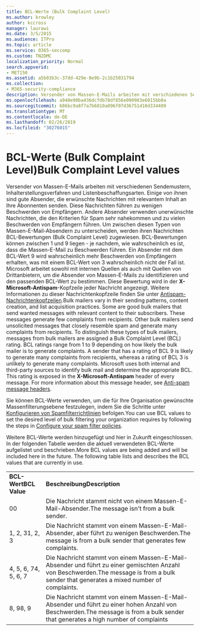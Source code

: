 ```yaml
---
title: BCL-Werte (Bulk Complaint Level)
ms.author: krowley
author: kccross
manager: laurawi
ms.date: 3/5/2015
ms.audience: ITPro
ms.topic: article
ms.service: O365-seccomp
ms.custom: TN2DMC
localization_priority: Normal
search.appverid:
- MET150
ms.assetid: a5b03b3c-37dd-429e-8e9b-2c1b25031794
ms.collection:
- M365-security-compliance
description: Versender von Massen-E-Mails arbeiten mit verschiedenen Sendemustern, Inhalterstellungsverfahren und Listenbeschaffungsarten. Einige von ihnen sind gute Absender, die erwünschte Nachrichten mit relevantem Inhalt an Ihre Abonnenten senden. Diese Nachrichten führen zu wenigen Beschwerden von Empfängern. Andere Absender verwenden unerwünschte Nachrichten, die den Kriterien für Spam sehr nahekommen und zu vielen Beschwerden von Empfängern führen. Um zwischen diesen Typen von Massen-E-Mail-Absendern zu unterscheiden, werden ihren Nachrichten BCL-Bewertungen (Bulk Complaint Level) zugewiesen. BCL-Bewertungen können zwischen 1 und 9 liegen - je nachdem, wie wahrscheinlich es ist, dass die Massen-E-Mail zu Beschwerden führen. Ein Absender mit dem BCL-Wert 9 wird wahrscheinlich mehr Beschwerden von Empfängern erhalten, was mit einem BCL-Wert von 3 wahrscheinlich nicht der Fall ist. Microsoft arbeitet sowohl mit internen Quellen als auch mit Quellen von Drittanbietern, um die Absender von Massen-E-Mails zu identifizieren und den passenden BCL-Wert zu bestimmen. Diese Bewertung wird in der X-Microsoft-Antispam-Kopfzeile jeder Nachricht angezeigt. Weitere Informationen zu dieser Nachrichtenkopfzeile finden Sie unter Antispam-Nachrichtenkopfzeilen.
ms.openlocfilehash: a948e90ba436dcfdb78df856e090983e6015bb0a
ms.sourcegitcommit: 686bc9a8f7a7b6810a096f07d36751d10d334409
ms.translationtype: MT
ms.contentlocale: de-DE
ms.lasthandoff: 02/26/2019
ms.locfileid: "30276015"
---
```

# <a name="bulk-complaint-level-values"></a><span data-ttu-id="b4d9e-112">BCL-Werte (Bulk Complaint Level)</span><span class="sxs-lookup"><span data-stu-id="b4d9e-112">Bulk Complaint Level values</span></span>

<span data-ttu-id="b4d9e-p102">Versender von Massen-E-Mails arbeiten mit verschiedenen Sendemustern, Inhalterstellungsverfahren und Listenbeschaffungsarten. Einige von ihnen sind gute Absender, die erwünschte Nachrichten mit relevantem Inhalt an Ihre Abonnenten senden. Diese Nachrichten führen zu wenigen Beschwerden von Empfängern. Andere Absender verwenden unerwünschte Nachrichten, die den Kriterien für Spam sehr nahekommen und zu vielen Beschwerden von Empfängern führen. Um zwischen diesen Typen von Massen-E-Mail-Absendern zu unterscheiden, werden ihren Nachrichten BCL-Bewertungen (Bulk Complaint Level) zugewiesen. BCL-Bewertungen können zwischen 1 und 9 liegen - je nachdem, wie wahrscheinlich es ist, dass die Massen-E-Mail zu Beschwerden führen. Ein Absender mit dem BCL-Wert 9 wird wahrscheinlich mehr Beschwerden von Empfängern erhalten, was mit einem BCL-Wert von 3 wahrscheinlich nicht der Fall ist. Microsoft arbeitet sowohl mit internen Quellen als auch mit Quellen von Drittanbietern, um die Absender von Massen-E-Mails zu identifizieren und den passenden BCL-Wert zu bestimmen. Diese Bewertung wird in der **X-Microsoft-Antispam**-Kopfzeile jeder Nachricht angezeigt. Weitere Informationen zu dieser Nachrichtenkopfzeile finden Sie unter [Antispam-Nachrichtenkopfzeilen](anti-spam-message-headers.md).</span><span class="sxs-lookup"><span data-stu-id="b4d9e-p102">Bulk mailers vary in their sending patterns, content creation, and list acquisition practices. Some are good bulk mailers that send wanted messages with relevant content to their subscribers. These messages generate few complaints from recipients. Other bulk mailers send unsolicited messages that closely resemble spam and generate many complaints from recipients. To distinguish these types of bulk mailers, messages from bulk mailers are assigned a Bulk Complaint Level (BCL) rating. BCL ratings range from 1 to 9 depending on how likely the bulk mailer is to generate complaints. A sender that has a rating of BCL 9 is likely to generate many complaints from recipients, whereas a rating of BCL 3 is unlikely to generate many complaints. Microsoft uses both internal and third-party sources to identify bulk mail and determine the appropriate BCL. This rating is exposed in the **X-Microsoft-Antispam** header of every message. For more information about this message header, see [Anti-spam message headers](anti-spam-message-headers.md).</span></span> 
  
<span data-ttu-id="b4d9e-123">Sie können BCL-Werte verwenden, um die für Ihre Organisation gewünschte Massenfilterungsebene festzulegen, indem Sie die Schritte unter [Konfigurieren von Spamfilterrichtlinien](configure-your-spam-filter-policies.md) befolgen.</span><span class="sxs-lookup"><span data-stu-id="b4d9e-123">You can use BCL values to set the desired level of bulk filtering your organization requires by following the steps in [Configure your spam filter policies](configure-your-spam-filter-policies.md).</span></span>
  
<span data-ttu-id="b4d9e-p103">Weitere BCL-Werte werden hinzugefügt und hier in Zukunft eingeschlossen. In der folgenden Tabelle werden die aktuell verwendeten BCL-Werte aufgelistet und beschrieben.</span><span class="sxs-lookup"><span data-stu-id="b4d9e-p103">More BCL values are being added and will be included here in the future. The following table lists and describes the BCL values that are currently in use.</span></span>
  
|||
|:-----|:-----|
|<span data-ttu-id="b4d9e-126">**BCL-Wert**</span><span class="sxs-lookup"><span data-stu-id="b4d9e-126">**BCL Value**</span></span> <br/> |<span data-ttu-id="b4d9e-127">**Beschreibung**</span><span class="sxs-lookup"><span data-stu-id="b4d9e-127">**Description**</span></span> <br/> |
|<span data-ttu-id="b4d9e-128">0</span><span class="sxs-lookup"><span data-stu-id="b4d9e-128">0</span></span>  <br/> |<span data-ttu-id="b4d9e-129">Die Nachricht stammt nicht von einem Massen-E-Mail-Absender.</span><span class="sxs-lookup"><span data-stu-id="b4d9e-129">The message isn't from a bulk sender.</span></span>  <br/> |
|<span data-ttu-id="b4d9e-130">1, 2, 3</span><span class="sxs-lookup"><span data-stu-id="b4d9e-130">1, 2, 3</span></span>  <br/> |<span data-ttu-id="b4d9e-131">Die Nachricht stammt von einem Massen-E-Mail-Absender, aber führt zu wenigen Beschwerden.</span><span class="sxs-lookup"><span data-stu-id="b4d9e-131">The message is from a bulk sender that generates few complaints.</span></span>  <br/> |
|<span data-ttu-id="b4d9e-132">4, 5, 6, 7</span><span class="sxs-lookup"><span data-stu-id="b4d9e-132">4, 5, 6, 7</span></span>  <br/> |<span data-ttu-id="b4d9e-133">Die Nachricht stammt von einem Massen-E-Mail-Absender und führt zu einer gemischten Anzahl von Beschwerden.</span><span class="sxs-lookup"><span data-stu-id="b4d9e-133">The message is from a bulk sender that generates a mixed number of complaints.</span></span>  <br/> |
|<span data-ttu-id="b4d9e-134">8, 9</span><span class="sxs-lookup"><span data-stu-id="b4d9e-134">8, 9</span></span>  <br/> |<span data-ttu-id="b4d9e-135">Die Nachricht stammt von einem Massen-E-Mail-Absender und führt zu einer hohen Anzahl von Beschwerden.</span><span class="sxs-lookup"><span data-stu-id="b4d9e-135">The message is from a bulk sender that generates a high number of complaints</span></span>  <br/> |
   

